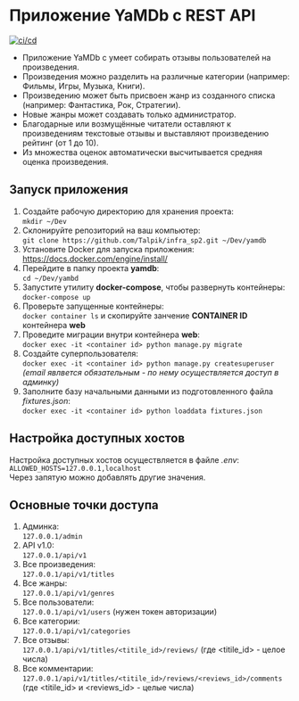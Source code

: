# Приложение YaMDb c REST API
[![ci/cd](https://github.com/Talpik/yamdb_final/actions/workflows/yamdb_workflow.yml/badge.svg)](https://github.com/Talpik/yamdb_final/actions/workflows/yamdb_workflow.yml)
* Приложение YaMDb с умеет собирать отзывы пользователей на произведения. 
* Произведения можно разделить на различные категории (например: Фильмы, Игры, Музыка, Книги). 
* Произведению может быть присвоен жанр из созданного списка (например: Фантастика, Рок, Стратегии). 
* Новые жанры может создавать только администратор. 
* Благодарные или возмущённые читатели оставляют к произведениям текстовые отзывы и выставляют произведению рейтинг (от 1 до 10). 
* Из множества оценок автоматически высчитывается средняя оценка произведения.
## Запуск приложения
1. Создайте рабочую директорию для хранения проекта:
<br> `mkdir ~/Dev`
2. Склонируйте репозиторий на ваш компьютер:
<br> `git clone https://github.com/Talpik/infra_sp2.git ~/Dev/yamdb`
3. Установите Docker для запуска приложения:
<br> <https://docs.docker.com/engine/install/>
4. Перейдите в папку проекта **yamdb**:
<br> `cd ~/Dev/yambd`
5. Запустите утилиту **docker-compose**, чтобы развернуть контейнеры:
<br> `docker-compose up`
6. Проверьте запущенные контейнеры:
<br> `docker container ls` и скопируйте занчение **CONTAINER ID** контейнера **web**
7. Проведите миграции внутри контейнера **web**:
<br> `docker exec -it <container id> python manage.py migrate`
8. Создайте суперпользователя:
<br> `docker exec -it <container id> python manage.py createsuperuser` *(email явлвется обязательным - по нему осуществляется доступ в админку)*
9. Заполните базу начальными данными из подготовленного файла *fixtures.json*:
<br> `docker exec -it <container id> python loaddata fixtures.json`
## Настройка доступных хостов
Настройка доступных хостов осуществляется в файле *.env*:
<br> `ALLOWED_HOSTS=127.0.0.1,localhost`
<br> Через запятую можно добавлять другие значения.
## Основные точки доступа
1. Админка:          <br>`127.0.0.1/admin`
2. API v1.0:         <br>`127.0.0.1/api/v1`
3. Все произведения: <br>`127.0.0.1/api/v1/titles`
4. Все жанры:        <br>`127.0.0.1/api/v1/genres`
5. Все пользователи: <br>`127.0.0.1/api/v1/users` (нужен токен авторизации)
6. Все категории:    <br>`127.0.0.1/api/v1/categories`
7. Все отзывы:       <br>`127.0.0.1/api/v1/titles/<titile_id>/reviews/` (где <titile_id> - целое числа)
8. Все комментарии:  <br>`127.0.0.1/api/v1/titles/<titile_id>/reviews/<reviews_id>/comments` (где <titile_id> и <reviews_id> - целые числа)
